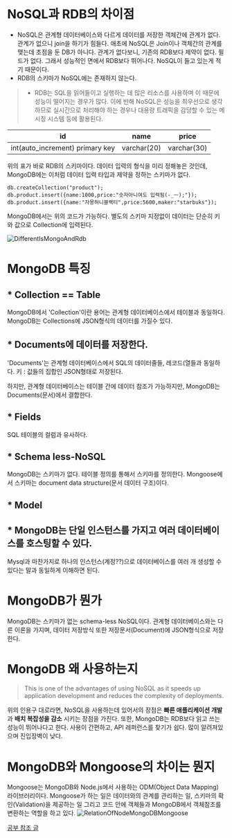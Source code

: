 # NoSQL과 RDB의 차이점
* NoSQL은 관계형 데이터베이스와 다르게 데이터를 저장한 객체간에 관계가 없다. 관계가 없으니 join을 하기가 힘들다. 애초에 NoSQL은 Join이나 객체간의 관계를 맺는데 초점을 둔 DB가 아니다. 관계가 없다보니, 기존의 RDB보다 제약이 없다. 필드가 없다. 그래서 성능적인 면에서 RDB보다 뛰어나다. NoSQL이 들고 있는게 적기 때문이다.
* RDB의 스키마가 NoSQL에는 존재하지 않는다. 
> * RDB는 SQL을 읽어들이고 실행하는 데 많은 리소스를 사용하며 이 때문에 성능이 떨어지는 경우가 많다. 이에 반해 NoSQL은 성능을 최우선으로 생각하므로 실시간으로 처리해야 하는 경우나 대용량 트래픽을 감당할 수 있는 메시징 시스템 등에 활용된다. 


|id|name|price|
---|---|---
|int(auto_increment) primary key|varchar(20)|varchar(30)|

위의 표가 바로 RDB의 스키마이다. 데이터 입력의 형식을 미리 정해놓은 것인데, MongoDB에는 이처럼 데이터 입력 타입과 제약을 정하는 스키마가 없다.

```
db.createCollection("product");
db.product.insert({name:1000,price:"숫자아니여도 입력됨(-_ㅡ);"});
db.product.insert({name:"자몽허니블랙티",price:5600,maker:"starbuks"});
```
MongoDB에서는 위의 코드가 가능하다. 별도의 스키마 지정없이 데이터는 단순히 키와 값으로 Collection에 입력된다.


![DifferentIsMongoAndRdb](https://thepracticaldev.s3.amazonaws.com/i/xwccz9hq6adxiplvb32b.png)

# MongoDB 특징

## * Collection == Table

MongoDB에서 'Collection'이란 용어는 관계형 데이터베이스에서 테이블과 동일하다. MongoDB는 Collections에 JSON형식의 데이터를 가질수 있다.

## * Documents에 데이터를 저장한다.

'Documents'는 관계형 데이터베이스에서 SQL의 데이터줄들, 레코드(열들과 동일하다. 
키 : 값들의 집합인 JSON형태로 저장된다.

하지만, 관계형 데이터베이스는 테이블 간에 데이터 참조가 가능하지만, MongoDB는 Documents(문서)에서 결합한다.

## * Fields

SQL 테이블의 컬럼과 유사하다.

## * Schema less-NoSQL

MongoDB는 스키마가 없다. 테이블 정의를 통해서 스키마를 정의한다. 
Mongoose에서 스키마는 document data structure(문서 데이터 구조)이다.

## * Model

## * MongoDB는 단일 인스턴스를 가지고 여러 데이터베이스를 호스팅할 수 있다.
Mysql과 마찬가지로 하나의 인스턴스(계정??)으로 데이터베이스를 여러 개 생성할 수 있다는 말과 동일하게 이해하면 된다.

# MongoDB가 뭔가
MongoDB는 스키마가 없는 schema-less NoSQL이다. 관계형 데이터베이스와는 다른 이론을 가지며, 데이터 저장방식 또한 저장문서(Document)에 JSON형식으로 저장한다.

# MongoDB 왜 사용하는지
> This is one of the advantages of using NoSQL as it speeds up application development and reduces the complexity of deployments.

위의 인용구 대로라면, NoSQL을 사용하는데 있어서의 장점은 **빠른 애플리케이션 개발**과 **배치 복잡성을 감소** 시키는 장점을 가진다.
또한, MongoDB는 RDB보다 읽고 쓰는 성능이 뛰어나다고 한다. 
사용이 간편하고, API 레퍼런스를 찾기가 쉽다. 많이 알려져있으며 진입장벽이 낮다.


# MongoDB와 Mongoose의 차이는 뭔지
Mongoose는 MongoDB와 Node.js에서 사용하는 ODM(Object Data Mapping) 라이브러리이다. Mongoose가 하는 일은 데이터와의 관계를 관리하는 일, 스키마의 확인(Validation)을 제공하는 일
그리고 코드 안에 객체들과 MongoDB에서 객체참조를 변환하는 역할을 하고 있다.
![RelationOfNodeMongoDBMongoose](https://cdn-images-1.medium.com/max/1024/0*b5piDNW1dqlkJWKe.)


[공부 참조 글](https://www.codementor.io/theoutlander/introduction-to-mongoose-for-mongodb-gw9xw34el)

